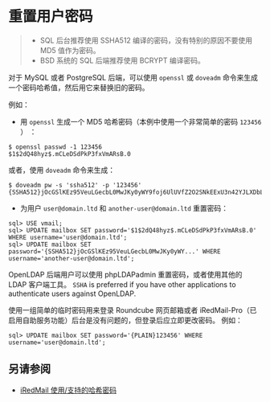# 重置用户密码

> * SQL 后台推荐使用 SSHA512 编译的密码，没有特别的原因不要使用 MD5 值作为密码。
> * BSD 系统的 SQL 后端推荐使用 BCRYPT 编译密码。

对于 MySQL 或者 PostgreSQL 后端，可以使用 `openssl` 或 `doveadm` 命令来生成一个密码哈希值，然后用它来替换旧的密码。

例如：

* 用 `openssl` 生成一个 MD5 哈希密码（本例中使用一个非常简单的密码 `123456` ） ：

```
$ openssl passwd -1 123456
$1$2dQ48hyz$.mCLeDSdPkP3fxVmARsB.0
```

或者，使用 `doveadm` 命令来生成：

```
$ doveadm pw -s 'ssha512' -p '123456'
{SSHA512}jOcGSlKEz95VeuLGecbL0MwJKy0yWY9foj6UlUVfZ2O2SNkEExU3n42YJLXDbLnu3ghnIRBkwDMsM31q7OI0jY5B/5E=
```

* 为用户 `user@domain.ltd` 和 `another-user@domain.ltd` 重置密码：

```
sql> USE vmail;
sql> UPDATE mailbox SET password='$1$2dQ48hyz$.mCLeDSdPkP3fxVmARsB.0' WHERE username='user@domain.ltd';
sql> UPDATE mailbox SET password='{SSHA512}jOcGSlKEz95VeuLGecbL0MwJKy0yWY...' WHERE username='another-user@domain.ltd';
```

OpenLDAP 后端用户可以使用 phpLDAPadmin 重置密码，或者使用其他的 LDAP 客户端工具。 `SSHA` is preferred if you have other applications to authenticate
users against OpenLDAP.

使用一组简单的临时密码用来登录 Roundcube 网页邮箱或者 iRedMail-Pro（已启用自助服务功能）后台是没有问题的，但登录后应立即更改密码。
例如：

```
sql> UPDATE mailbox SET password='{PLAIN}123456' WHERE username='user@domain.ltd';
```

## 另请参阅

* [iRedMail 使用/支持的哈希密码](./password.hashes.html)
